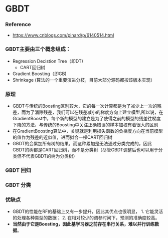 # GBDT
### Reference
+ https://www.cnblogs.com/pinard/p/6140514.html

### GBDT主要由三个概念组成：
+ Regression Decistion Tree（即DT)
	+ CART回归树
+ Gradient Boosting（即GB)
+ Shrinkage (算法的一个重要演进分枝，目前大部分源码都按该版本实现）

### 原理
- GBDT与传统的Boosting区别较大，它的每一次计算都是为了减少上一次的残差，而为了消除残差，我们可以在残差减小的梯度方向上建立模型,所以说，在GradientBoost中，每个新的模型的建立是为了使得之前的模型的残差往梯度下降的方法，与传统的Boosting中关注正确错误的样本加权有着很大的区别
- 在GradientBoosting算法中，关键就是利用损失函数的负梯度方向在当前模型的值作为残差的近似值，进而拟合一棵CART回归树
- GBDT的会累加所有树的结果，而这种累加是无法通过分类完成的，因此GBDT的树都是CART回归树，而不是分类树（尽管GBDT调整后也可以用于分类但不代表GBDT的树为分类树）

### GBDT 回归

### GBDT 分类

### 优缺点
- GBDT的性能在RF的基础上又有一步提升，因此其优点也很明显， 1. 它能灵活的处理各种类型的数据； 2. 在相对较少的调参时间下，预测的准确度较高。
- **当然由于它是Boosting，因此基学习器之前存在串行关系，难以并行训练数据**。
